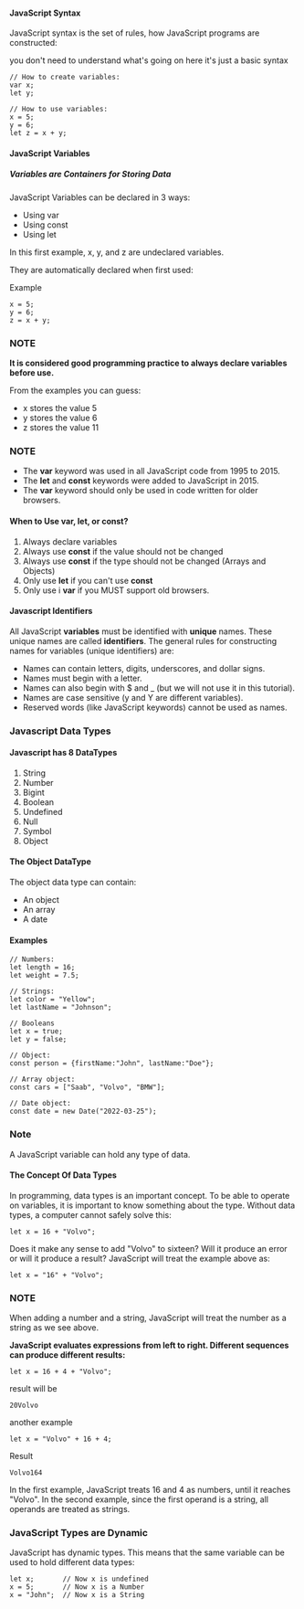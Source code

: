 #### JavaScript Syntax

JavaScript syntax is the set of rules, how JavaScript programs are constructed:

you don't need to understand what's going on here it's just a basic syntax

```
// How to create variables:
var x;
let y;

// How to use variables:
x = 5;
y = 6;
let z = x + y;
```

#### JavaScript Variables

##### Variables are Containers for Storing Data

JavaScript Variables can be declared in 3 ways:

- Using var 
- Using const 
- Using let

In this first example, x, y, and z are undeclared variables.

They are automatically declared when first used:

Example 
```
x = 5;
y = 6;
z = x + y;
```

### NOTE

**It is considered good programming practice to always declare variables before use.**

From the examples you can guess:

- x stores the value 5
- y stores the value 6
- z stores the value 11

### NOTE
- The **var** keyword was used in all JavaScript code from 1995 to 2015.
- The **let** and **const** keywords were added to JavaScript in 2015.
- The **var** keyword should only be used in code written for older browsers.

#### When to Use var, let, or const?

1. Always declare variables
2. Always use **const** if the value should not be changed
3. Always use **const** if the type should not be changed (Arrays and Objects) 
4. Only use **let** if you can't use **const**
5. Only use i **var** if you MUST support old browsers.

#### Javascript Identifiers
All JavaScript **variables** must be identified with **unique** names.
These unique names are called **identifiers**.
The general rules for constructing names for variables (unique identifiers) are:

- Names can contain letters, digits, underscores, and dollar signs.
- Names must begin with a letter.
- Names can also begin with $ and _ (but we will not use it in this tutorial).
- Names are case sensitive (y and Y are different variables).
- Reserved words (like JavaScript keywords) cannot be used as names.

### Javascript Data Types 

#### Javascript has 8 DataTypes
1. String
2. Number
3. Bigint
4. Boolean
5. Undefined
6. Null
7. Symbol
8. Object 

#### The Object DataType
The object data type can contain:
- An object
- An array
- A date

#### Examples
```
// Numbers:
let length = 16;
let weight = 7.5;

// Strings:
let color = "Yellow";
let lastName = "Johnson";

// Booleans
let x = true;
let y = false;

// Object:
const person = {firstName:"John", lastName:"Doe"};

// Array object:
const cars = ["Saab", "Volvo", "BMW"];

// Date object:
const date = new Date("2022-03-25"); 
```
### Note

A JavaScript variable can hold any type of data.

#### The Concept Of Data Types
In programming, data types is an important concept.
To be able to operate on variables, it is important to know something about the type.
Without data types, a computer cannot safely solve this:

```
let x = 16 + "Volvo";
```
Does it make any sense to add "Volvo" to sixteen? Will it produce an error or will it produce a result?
JavaScript will treat the example above as:

```
let x = "16" + "Volvo";
```

### NOTE
When adding a number and a string, JavaScript will treat the number as a string as we see above.

**JavaScript evaluates expressions from left to right. Different sequences can produce different results:**
```
let x = 16 + 4 + "Volvo"; 
```
result will be 

```
20Volvo
```

another example
```
let x = "Volvo" + 16 + 4; 
```
Result
```
Volvo164 
```

In the first example, JavaScript treats 16 and 4 as numbers, until it reaches "Volvo".
In the second example, since the first operand is a string, all operands are treated as strings.

### JavaScript Types are Dynamic
JavaScript has dynamic types. This means that the same variable can be used to hold different data types:
```
let x;       // Now x is undefined
x = 5;       // Now x is a Number
x = "John";  // Now x is a String 
```


